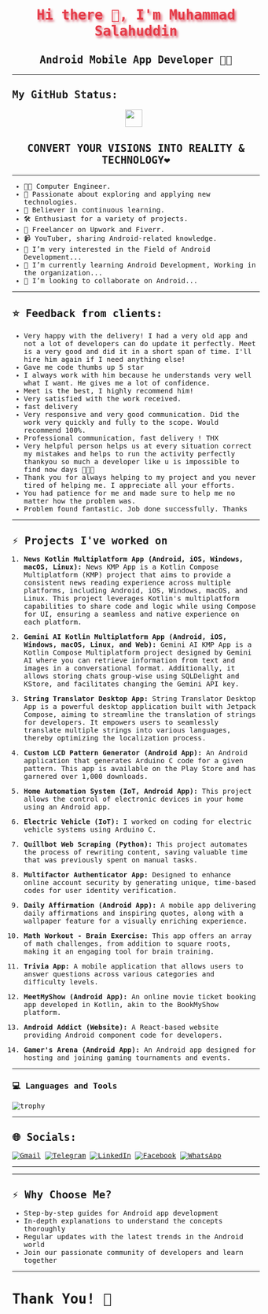 <samp>
  <h1 align="center" style="color:#e63946;text-shadow: 3px 4px 4px rgba(205, 50, 70, 0.7);">Hi there 👋, I'm Muhammad Salahuddin</h1>
  <h2 align="center">Android Mobile App Developer 👨‍💻</h2>

<hr>

<h2 >My GitHub Status:</h2>
<p align="center">
  <img src="https://github.githubassets.com/assets/octocat-829c0067cec9.png" height="35">&ensp;<h2 align="center">CONVERT YOUR VISIONS INTO REALITY & TECHNOLOGY❤️</h2>
</p>

<hr>

- 👨‍💻 Computer Engineer.
- 🚀 Passionate about exploring and applying new technologies.
- 📖 Believer in continuous learning.
- 🛠️ Enthusiast for a variety of projects.
- 💼 Freelancer on Upwork and Fiverr.
- 📹 YouTuber, sharing Android-related knowledge.
- 👀 I’m very interested in the Field of Android Development...
- 🌱 I’m currently learning Android Development, Working in the organization...
- 💞️ I’m looking to collaborate on Android...

<hr>

## ⭐ Feedback from clients:

- Very happy with the delivery! I had a very old app and not a lot of developers can do update it perfectly. Meet is a very good and did it in a short span of time. I'll hire him again if I need anything else!
- Gave me code thumbs up 5 star
- I always work with him because he understands very well what I want. He gives me a lot of confidence.
- Meet is the best, I highly recommend him!
- Very satisfied with the work received.
- fast delivery
- Very responsive and very good communication. Did the work very quickly and fully to the scope. Would recommend 100%.
- Professional communication, fast delivery ! THX
- Very helpful person helps us at every situation correct my mistakes and helps to run the activity perfectly thankyou so much a developer like u is impossible to find now days 🙌🙌🙌
- Thank you for always helping to my project and you never tired of helping me. I appreciate all your efforts.
- You had patience for me and made sure to help me no matter how the problem was.
- Problem found fantastic. Job done successfully. Thanks
<hr>

## :zap: Projects I've worked on

1. **News Kotlin Multiplatform App (Android, iOS, Windows, macOS, Linux):**
  News KMP App is a Kotlin Compose Multiplatform (KMP) project that aims to provide a consistent news reading experience across multiple platforms, including Android, iOS, Windows, macOS, and Linux. This project leverages Kotlin's multiplatform capabilities to share code and logic while using Compose for UI, ensuring a seamless and native experience on each platform.

2. **Gemini AI Kotlin Multiplatform App (Android, iOS, Windows, macOS, Linux, and Web):**
   Gemini AI KMP App is a Kotlin Compose Multiplatform project designed by Gemini AI where you can retrieve information from text and images in a conversational format. Additionally, it allows storing chats group-wise using SQLDelight and KStore, and facilitates changing the Gemini API key.

3. **String Translator Desktop App:**
   String Translator Desktop App is a powerful desktop application built with Jetpack Compose, aiming to streamline the translation of strings for developers. It empowers users to seamlessly translate multiple strings into various languages, thereby optimizing the localization process.

4. **Custom LCD Pattern Generator (Android App):**
   An Android application that generates Arduino C code for a given pattern. This app is available on the Play Store and has garnered over 1,000 downloads.

5. **Home Automation System (IoT, Android App):**
   This project allows the control of electronic devices in your home using an Android app.

6. **Electric Vehicle (IoT):**
   I worked on coding for electric vehicle systems using Arduino C.

7. **Quillbot Web Scraping (Python):**
   This project automates the process of rewriting content, saving valuable time that was previously spent on manual tasks.

8. **Multifactor Authenticator App:**
   Designed to enhance online account security by generating unique, time-based codes for user identity verification.

9. **Daily Affirmation (Android App):**
   A mobile app delivering daily affirmations and inspiring quotes, along with a wallpaper feature for a visually enriching experience.

10. **Math Workout - Brain Exercise:**
   This app offers an array of math challenges, from addition to square roots, making it an engaging tool for brain training.

11. **Trivia App:**
   A mobile application that allows users to answer questions across various categories and difficulty levels.

12. **MeetMyShow (Android App):**
   An online movie ticket booking app developed in Kotlin, akin to the BookMyShow platform.

13. **Android Addict (Website):**
    A React-based website providing Android component code for developers.

14. **Gamer's Arena (Android App):**
    An Android app designed for hosting and joining gaming tournaments and events.

<hr>

### 💻 Languages and Tools

![trophy](https://skillicons.dev/icons?i=androidstudio,kotlin,java,gradle,figma,xd,idea,py,stackoverflow,git,github,postman,firebase,&perline=18)
<hr>

## 🌐 Socials:
[![Gmail](https://img.shields.io/badge/Gmail-FF0000?style=for-the-badge&logo=gmail&logoColor=white)](mailto:sultanayubi360@gmail.com) [![Telegram](https://img.shields.io/badge/Telegram-3085f3?style=for-the-badge&logo=Telegram&logoColor=white)](https://t.me/sultanayubi) [![LinkedIn](https://img.shields.io/badge/LinkedIn-0077B5?style=for-the-badge&logo=linkedin&logoColor=white)](https://www.linkedin.com/in/muhammad-salahuddin-77135b233) [![Facebook](https://img.shields.io/badge/Facebook-1877F2?style=for-the-badge&logo=facebook&logoColor=white)](https://www.facebook.com/profile.php?id=100093770020415) 
[![WhatsApp](https://img.shields.io/badge/whatsapp-25D366?style=for-the-badge&logo=whatsapp&logoColor=white)](https://wa.link/zae893) 

<hr>

<hr>

## :zap: Why Choose Me?

- Step-by-step guides for Android app development
- In-depth explanations to understand the concepts thoroughly
- Regular updates with the latest trends in the Android world
- Join our passionate community of developers and learn together
<hr>

    
<h1>Thank You! 🤵 </h1>

